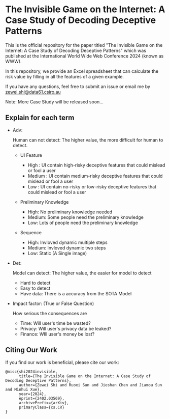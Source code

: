 # The Invisible Game on the Internet: A Case Study of Decoding Deceptive Patterns

This is the official repository for the paper titled "The Invisible Game on the Internet:
A Case Study of Decoding Deceptive Patterns" which was published at the International World Wide Web Conference 2024 (known as WWW).

In this repository, we provide an Excel spreadsheet that can calculate the risk value by filling in all the features of a given example.



If you have any questions, feel free to submit an issue or email me by zewei.shi@data61.csiro.au



Note: More Case Study will be released soon...

## Explain for each term

* Adv: 

	Human can not detect: The higher value, the more difficult for human to detect.

	*  UI Feature
		* High : UI contain high-risky deceptive features that could mislead or fool a user
		* Medium : UI contain medium-risky deceptive features that could mislead or fool a user
		* Low : UI contain no-risky or low-risky deceptive features that could mislead or fool a user

	* Preliminary Knowledge
		* High: No preliminary knowledge needed
		* Medium: Some people need the preliminary knowledge
		* Low: Lots of people need the preliminary knowledge

	* Sequence
		* High: Invloved dynamic multiple steps
		* Medium: Invloved dynamic two steps
		* Low: Static (A Single image)

* Det: 

	Model can detect: The higher value, the easier for model to detect

	* Hard to detect
	* Easy to detect
	* Have data: There is a accuracy from the SOTA Model

* Impact factor:  (True or False Question)

	How serious the consequences are

	* Time: Will user's time be wasted?
	* Privacy: Will user's privacy data be leaked?
	* Finance: WIll user's money be lost?


## Citing Our Work

If you find our work is beneficial, please cite our work:
```
@misc{shi2024invisible,
      title={The Invisible Game on the Internet: A Case Study of Decoding Deceptive Patterns}, 
      author={Zewei Shi and Ruoxi Sun and Jieshan Chen and Jiamou Sun and Minhui Xue},
      year={2024},
      eprint={2402.03569},
      archivePrefix={arXiv},
      primaryClass={cs.CR}
}
```